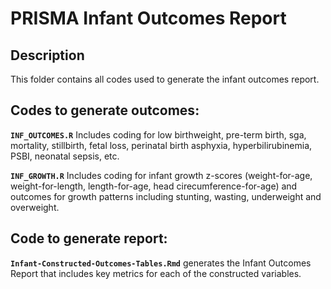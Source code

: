# PRISMA Infant Outcomes Report

## Description

This folder contains all codes used to generate the infant outcomes report. 

## Codes to generate outcomes:

**`INF_OUTCOMES.R`** Includes coding for low birthweight, pre-term birth, sga, mortality, stillbirth, fetal loss, perinatal birth asphyxia, hyperbilirubinemia, PSBI, neonatal sepsis, etc.

**`INF_GROWTH.R`** Includes coding for infant growth z-scores (weight-for-age, weight-for-length, length-for-age, head cirecumference-for-age) and outcomes for growth patterns including stunting, wasting, underweight and overweight.

## Code to generate report:

**`Infant-Constructed-Outcomes-Tables.Rmd`** generates the Infant Outcomes Report that includes key
metrics for each of the constructed variables.


